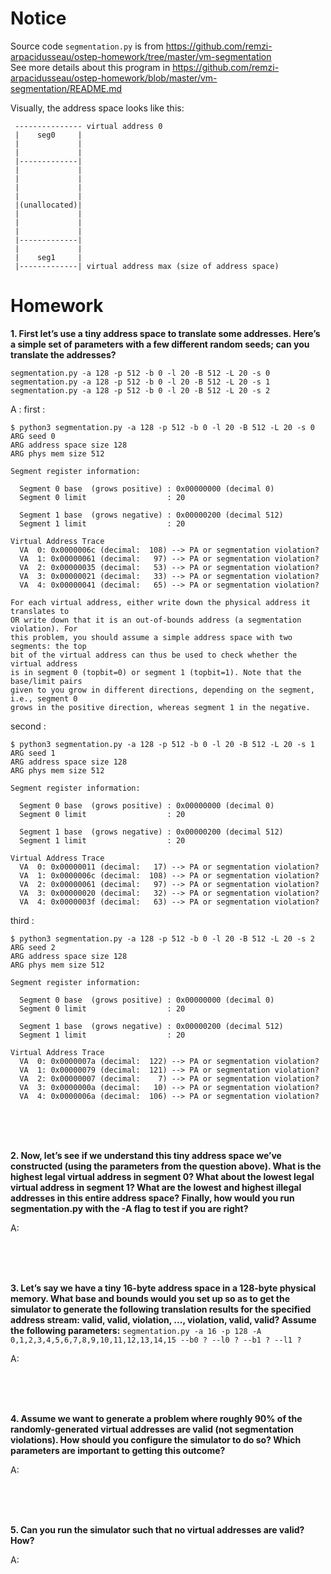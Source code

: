 
# Notice

Source code `segmentation.py` is from https://github.com/remzi-arpacidusseau/ostep-homework/tree/master/vm-segmentation  
See more details about this program in https://github.com/remzi-arpacidusseau/ostep-homework/blob/master/vm-segmentation/README.md  

Visually, the address space looks like this:

```
 --------------- virtual address 0
 |    seg0     |
 |             |
 |             |
 |-------------|
 |             |
 |             |
 |             |
 |             |
 |(unallocated)|
 |             |
 |             |
 |             |
 |-------------|
 |             |
 |    seg1     |
 |-------------| virtual address max (size of address space)
```


# Homework

**1. First let’s use a tiny address space to translate some addresses. Here’s a simple set of parameters with a few different random seeds; can you translate the addresses?**
  ```
  segmentation.py -a 128 -p 512 -b 0 -l 20 -B 512 -L 20 -s 0
  segmentation.py -a 128 -p 512 -b 0 -l 20 -B 512 -L 20 -s 1
  segmentation.py -a 128 -p 512 -b 0 -l 20 -B 512 -L 20 -s 2
  ```

A : 
  first : 
  ```
  $ python3 segmentation.py -a 128 -p 512 -b 0 -l 20 -B 512 -L 20 -s 0
  ARG seed 0
  ARG address space size 128
  ARG phys mem size 512

  Segment register information:

    Segment 0 base  (grows positive) : 0x00000000 (decimal 0)
    Segment 0 limit                  : 20

    Segment 1 base  (grows negative) : 0x00000200 (decimal 512)
    Segment 1 limit                  : 20

  Virtual Address Trace
    VA  0: 0x0000006c (decimal:  108) --> PA or segmentation violation?
    VA  1: 0x00000061 (decimal:   97) --> PA or segmentation violation?
    VA  2: 0x00000035 (decimal:   53) --> PA or segmentation violation?
    VA  3: 0x00000021 (decimal:   33) --> PA or segmentation violation?
    VA  4: 0x00000041 (decimal:   65) --> PA or segmentation violation?

  For each virtual address, either write down the physical address it translates to
  OR write down that it is an out-of-bounds address (a segmentation violation). For
  this problem, you should assume a simple address space with two segments: the top
  bit of the virtual address can thus be used to check whether the virtual address
  is in segment 0 (topbit=0) or segment 1 (topbit=1). Note that the base/limit pairs
  given to you grow in different directions, depending on the segment, i.e., segment 0
  grows in the positive direction, whereas segment 1 in the negative.
  ```
  
  second : 
  ```
  $ python3 segmentation.py -a 128 -p 512 -b 0 -l 20 -B 512 -L 20 -s 1
  ARG seed 1
  ARG address space size 128
  ARG phys mem size 512

  Segment register information:

    Segment 0 base  (grows positive) : 0x00000000 (decimal 0)
    Segment 0 limit                  : 20

    Segment 1 base  (grows negative) : 0x00000200 (decimal 512)
    Segment 1 limit                  : 20

  Virtual Address Trace
    VA  0: 0x00000011 (decimal:   17) --> PA or segmentation violation?
    VA  1: 0x0000006c (decimal:  108) --> PA or segmentation violation?
    VA  2: 0x00000061 (decimal:   97) --> PA or segmentation violation?
    VA  3: 0x00000020 (decimal:   32) --> PA or segmentation violation?
    VA  4: 0x0000003f (decimal:   63) --> PA or segmentation violation?
  ```
  third : 
  ```
  $ python3 segmentation.py -a 128 -p 512 -b 0 -l 20 -B 512 -L 20 -s 2
  ARG seed 2
  ARG address space size 128
  ARG phys mem size 512

  Segment register information:

    Segment 0 base  (grows positive) : 0x00000000 (decimal 0)
    Segment 0 limit                  : 20

    Segment 1 base  (grows negative) : 0x00000200 (decimal 512)
    Segment 1 limit                  : 20

  Virtual Address Trace
    VA  0: 0x0000007a (decimal:  122) --> PA or segmentation violation?
    VA  1: 0x00000079 (decimal:  121) --> PA or segmentation violation?
    VA  2: 0x00000007 (decimal:    7) --> PA or segmentation violation?
    VA  3: 0x0000000a (decimal:   10) --> PA or segmentation violation?
    VA  4: 0x0000006a (decimal:  106) --> PA or segmentation violation?
  ```
<br><br><br>

**2. Now, let’s see if we understand this tiny address space we’ve constructed (using the parameters from the question above). What is the highest legal virtual address in segment 0? What about the lowest legal virtual address in segment 1? What are the lowest and highest illegal addresses in this entire address space? Finally, how would you run segmentation.py with the -A flag to test if you are right?**

A:

<br><br><br>

**3. Let’s say we have a tiny 16-byte address space in a 128-byte physical memory. What base and bounds would you set up so as to get the simulator to generate the following translation results for the specified address stream: valid, valid, violation, ..., violation, valid, valid? Assume the following parameters:**
`segmentation.py -a 16 -p 128 -A 0,1,2,3,4,5,6,7,8,9,10,11,12,13,14,15 --b0 ? --l0 ? --b1 ? --l1 ?`

A:

<br><br><br>


**4. Assume we want to generate a problem where roughly 90% of the randomly-generated virtual addresses are valid (not segmentation violations). How should you configure the simulator to do so? Which parameters are important to getting this outcome?**

A:

<br><br><br>


**5. Can you run the simulator such that no virtual addresses are valid? How?**

A: 
